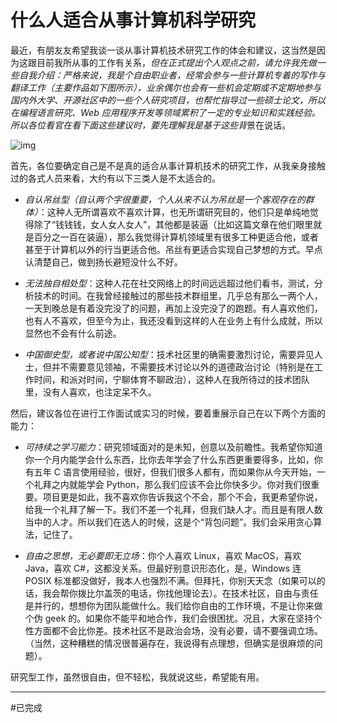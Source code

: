 # 什么人适合从事计算机科学研究

最近，有朋友友希望我谈一谈从事计算机技术研究工作的体会和建议，这当然是因为这跟目前我所从事的工作有关系，*但在正式提出个人观点之前，请允许我先做一些自我介绍：严格来说，我是个自由职业者，经常会参与一些计算机专着的写作与翻译工作（主要作品如下图所示），业余偶尔也会有一些机会定期或不定期地参与国内外大学、开源社区中的一些个人研究项目，也帮忙指导过一些硕士论文，所以在编程语言研究、Web 应用程序开发等领域累积了一定的专业知识和实践经验。所以各位看官在看下面这些建议时，要先理解我是基于这些背*景在说话。

![img](./作品出版/img/mybooks.png)

首先，各位要确定自己是不是真的适合从事计算机技术的研究工作，从我亲身接触过的各式人员来看，大约有以下三类人是不太适合的。

- *自认吊丝型（自认两个字很重要，个人从来不认为吊丝是一个客观存在的群体）*：这种人无所谓喜欢不喜欢计算，也无所谓研究目的，他们只是单纯地觉得除了“钱钱钱，女人女人女人”，其他都是装逼（比如这篇文章在他们眼里就是百分之一百在装逼），那么我觉得计算机领域里有很多工种更适合他，或者甚至于计算机以外的行当更适合他。吊丝有更适合实现自己梦想的方式。早点认清楚自己，做到扬长避短没什么不好。

- *无法独自相处型*：这种人花在社交网络上的时间远远超过他们看书，测试，分析技术的时间。在我曾经接触过的那些技术群组里，几乎总有那么一两个人，一天到晚总是有着没完没了的问题，再加上没完没了的跑题。有人喜欢他们，也有人不喜欢，但至今为止，我还没看到这样的人在业务上有什么成就，所以显然也不会有什么前途。

- *中国御史型，或者说中国公知型*：技术社区里的确需要激烈讨论，需要异见人士，但并不需要意见领袖，不需要技术讨论以外的道德政治讨论（特别是在工作时间，和派对时间，宁聊体育不聊政治），这种人在我所待过的技术团队里，没有人喜欢，也注定呆不久。

然后，建议各位在进行工作面试或实习的时候，要着重展示自己在以下两个方面的能力：

- *可持续之学习能力*：研究领域面对的是未知，创意以及前瞻性。我希望你知道你一个月内能学会什么东西，比你去年学会了什么东西更重要得多，比如，你有五年 C 语言使用经验，很好，但我们很多人都有，而如果你从今天开始，一个礼拜之内就能学会 Python，那么我们应该不会比你快多少。你对我们很重要。项目更是如此，我不喜欢你告诉我这个不会，那个不会，我更希望你说，给我一个礼拜了解一下。我们不差一个礼拜，但我们缺人才。而且是有限人数当中的人才。所以我们在选人的时候，这是个“背包问题”。我们会采用贪心算法，记住了。

- *自由之思想，无必要即无立场*：你个人喜欢 Linux，喜欢 MacOS，喜欢 Java，喜欢 C#，这都没关系。但最好别意识形态化，是，Windows 连 POSIX 标准都没做好，我本人也强烈不满。但拜托，你别天天念（如果可以的话，我会帮你拨比尔盖茨的电话，你找他理论去）。在技术社区，自由与责任是并行的，想想你为团队能做什么。我们给你自由的工作环境，不是让你来做个伪 geek 的。如果你不能平和地合作，我们会很困扰。况且，大家在坚持个性方面都不会比你差。技术社区不是政治会场，没有必要，请不要强调立场。（当然，这种糟糕的情况很普遍存在，我说得有点理想，但确实是很麻烦的问题）。

研究型工作，虽然很自由，但不轻松，我就说这些，希望能有用。

----
#已完成
